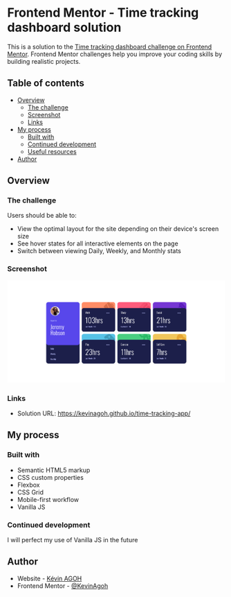# Frontend Mentor - Time tracking dashboard solution

This is a solution to the [Time tracking dashboard challenge on Frontend Mentor](https://www.frontendmentor.io/challenges/time-tracking-dashboard-UIQ7167Jw). Frontend Mentor challenges help you improve your coding skills by building realistic projects.

## Table of contents

- [Overview](#overview)
  - [The challenge](#the-challenge)
  - [Screenshot](#screenshot)
  - [Links](#links)
- [My process](#my-process)
  - [Built with](#built-with)
  - [Continued development](#continued-development)
  - [Useful resources](#useful-resources)
- [Author](#author)

## Overview

### The challenge

Users should be able to:

- View the optimal layout for the site depending on their device's screen size
- See hover states for all interactive elements on the page
- Switch between viewing Daily, Weekly, and Monthly stats

### Screenshot

![](./screenshot.png)

### Links

- Solution URL: https://kevinagoh.github.io/time-tracking-app/

## My process

### Built with

- Semantic HTML5 markup
- CSS custom properties
- Flexbox
- CSS Grid
- Mobile-first workflow
- Vanilla JS

### Continued development

I will perfect my use of Vanilla JS in the future

## Author

- Website - [Kévin AGOH](https://www.kevin-agoh.com/)
- Frontend Mentor - [@KevinAgoh](https://www.frontendmentor.io/profile/KevinAgoh)
